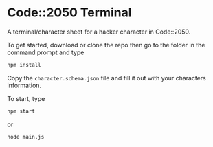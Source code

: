 # Code::2050 Terminal

A terminal/character sheet for a hacker character in Code::2050.

To get started, download or clone the repo then go to the folder in the command prompt and type

```bash
npm install
```

Copy the `character.schema.json` file and fill it out with your characters information.

To start, type

```bash
npm start
```

or

```bash
node main.js
```